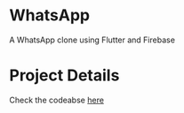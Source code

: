 # WhatsApp
A WhatsApp clone using Flutter and Firebase

# Project Details

Check the codeabse [here](https://github.com/pradyotprksh/development_learning/tree/main/flutter/whatsapp)
